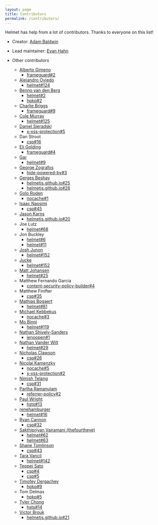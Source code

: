 ```yaml
---
layout: page
title: Contributors
permalink: /contributors/
---
```

Helmet has help from a lot of contributors. Thanks to everyone on this list!

- Creator: [Adam Baldwin](https://evilpacket.net)

- Lead maintainer: [Evan Hahn](https://evanhahn.com)

- Other contributors
  - [Alberto Gimeno](http://gimenete.net/)
    - [frameguard#2](https://github.com/helmetjs/frameguard/pull/2)
  - [Alejandro Oviedo](https://elendur.com/)
    - [helmet#124](https://github.com/helmetjs/helmet/pull/124)
  - [Benno van den Berg](https://github.com/hatchan)
    - [helmet#2](https://github.com/helmetjs/helmet/pull/2)
    - [hpkp#2](https://github.com/helmetjs/hpkp/pull/2)
  - [Charlie Briggs](https://github.com/Limess)
    - [frameguard#9](https://github.com/helmetjs/frameguard/pull/9)
  - [Cole Murray](https://murraycole.com/)
    - [helmet#125](https://github.com/helmetjs/helmet/pull/125)
  - [Daniel Sieradski](https://github.com/selfagency)
    - [x-xss-protection#5](https://github.com/helmetjs/x-xss-protection/pull/5)
  - Dan Stroot
    - [csp#16](https://github.com/helmetjs/csp/pull/16)
  - [Eli Golding](https://github.com/eligolding)
    - [frameguard#4](https://github.com/helmetjs/frameguard/pull/4)
  - [Gar](https://danger.computer/)
    - [helmet#9](https://github.com/helmetjs/helmet/pull/9)
  - [George Zografos](https://github.com/gzog)
    - [hide-powered-by#3](https://github.com/helmetjs/hide-powered-by/pull/3)
  - [Gerges Beshay](https://gerges.beshay.org)
    - [helmetjs.github.io#25](https://github.com/helmetjs/helmetjs.github.io/pull/25)
    - [helmetjs.github.io#26](https://github.com/helmetjs/helmetjs.github.io/pull/26)
  - [Golo Roden](mailto:golo.roden@thenativeweb.io)
    - [nocache#1](https://github.com/helmetjs/nocache/pull/1)
  - [Isaac Nassimi](https://www.blocktalk.com/)
    - [csp#45](https://github.com/helmetjs/csp/pull/45)
  - [Jason Karns](https://jasonkarns.com)
    - [helmetjs.github.io#20](https://github.com/helmetjs/helmetjs.github.io/pull/20)
  - Joe Lutz
    - [helmet#68](https://github.com/helmetjs/helmet/pull/68)
  - Jon Buckley
    - [helmet#6](https://github.com/helmetjs/helmet/pull/6)
    - [helmet#11](https://github.com/helmetjs/helmet/pull/11)
  - [Josh Junon](https://github.com/qix-)
    - [helmet#152](https://github.com/helmetjs/helmet/pull/152)
  - [Jucke](https://github.com/jucke)
    - [helmet#152](https://github.com/helmetjs/helmetjs.github.io/pull/32)
  - [Matt Johansen](https://mattjay.github.io)
    - [helmet#25](https://github.com/helmetjs/helmet/pull/25)
  - Matthew Fernando Garcia
    - [content-security-policy-builder#4](https://github.com/helmetjs/content-security-policy-builder/pull/4)
  - Matthew Finifter
    - [csp#35](https://github.com/helmetjs/csp/pull/35)
  - [Mathias Bogaert](https://github.com/analytically)
    - [helmet#81](https://github.com/helmetjs/helmet/pull/81)
  - [Michael Kebbekus](https://github.com/makebbekus)
    - [nocache#3](https://github.com/helmetjs/nocache/pull/3)
  - [Mo Binni](https://twitter.com/mobinni)
    - [helmet#119](https://github.com/helmetjs/helmet/pull/119)
  - [Nathan Shively-Sanders](https://github.com/sandersn)
    - [ienoopen#1](https://github.com/helmetjs/ienoopen/pull/1)
  - [Nathan Vander Wilt](http://exts.ch)
    - [helmet#29](https://github.com/helmetjs/helmet/pull/29)
  - [Nicholas Clawson](https://www.nickclaw.com/)
    - [csp#26](https://github.com/helmetjs/csp/pull/26)
  - [Nicolai Kamenzky](https://github.com/analog-nico)
    - [nocache#5](https://github.com/helmetjs/nocache/pull/5)
    - [x-xss-protection#2](https://github.com/helmetjs/x-xss-protection/pull/2)
  - [Nimish Telang](http://nimish.telang.net)
    - [csp#31](https://github.com/helmetjs/csp/pull/31)
  - [Partha Ramanujam](https://www.npmjs.com/~partharamanujam)
    - [referrer-policy#2](https://github.com/helmetjs/referrer-policy/pull/2)
  - [Paul Wright](https://github.com/pwright08)
    - [hsts#13](https://github.com/helmetjs/hsts/pull/13)
  - [renehamburger](https://github.com/renehamburger)
    - [helmet#16](https://github.com/helmetjs/helmet/pull/16)
  - [Ryan Cannon](https://ryancannon.com/)
    - [csp#32](https://github.com/helmetjs/csp/issues/32)
  - [Sakthipriyan Vairamani (thefourtheye)](http://thefourtheye.in/)
    - [helmet#62](https://github.com/helmetjs/helmet/pull/62)
    - [helmet#63](https://github.com/helmetjs/helmet/pull/63)
  - [Shane Tomlinson](https://shanetomlinson.com)
    - [csp#43](https://github.com/helmetjs/csp/pull/43)
  - [Tara Vancil](https://taravancil.com)
    - [helmet#142](https://github.com/helmetjs/helmet/pull/142)
  - [Teppei Sato](https://github.com/teppeis)
    - [csp#4](https://github.com/helmetjs/csp/pull/4)
    - [csp#5](https://github.com/helmetjs/csp/pull/5)
  - [Timofey Dergachev](https://exeto.me/en/)
    - [hpkp#9](https://github.com/helmetjs/hpkp/pull/9)
  - Tom Delmas
    - [hpkp#5](https://github.com/helmetjs/hpkp/pull/5)
  - [Tyler Chong](https://github.com/Viltaria)
    - [hsts#14](https://github.com/helmetjs/hsts/pull/14)
  - [Victor Brouk](https://github.com/vintik)
    - [helmetjs.github.io#21](https://github.com/helmetjs/helmetjs.github.io/pull/21)
